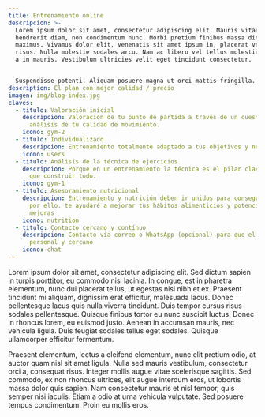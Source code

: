 ```yaml
---
title: Entrenamiento online
descripcion: >-
  Lorem ipsum dolor sit amet, consectetur adipiscing elit. Mauris vitae
  hendrerit diam, non condimentum nunc. Morbi pretium finibus massa dictum
  maximus. Vivamus dolor elit, venenatis sit amet ipsum in, placerat vehicula
  risus. Nulla molestie sodales arcu. Nam ac libero vel tellus molestie viverra
  a in mauris. Vestibulum ultricies velit eget tincidunt consectetur.


  Suspendisse potenti. Aliquam posuere magna ut orci mattis fringilla. Sed justo libero, volutpat in magna eu, pulvinar pulvinar urna. Orci varius natoque penatibus et magnis dis parturient montes, nascetur ridiculus mus. Maecenas ac imperdiet odio, ut faucibus justo. Sed sed libero ac eros ultricies bibendum ac vitae le.
description: El plan con mejor calidad / precio
imagen: img/blog-index.jpg
claves:
  - titulo: Valoración inicial
    descripcion: Valoración de tu punto de partida a través de un cuestionario y
      análisis de tu calidad de movimiento.
    icono: gym-2
  - titulo: Individualizado
    descripcion: Entrenamiento totalmente adaptado a tus objetivos y necesidades.
    icono: users
  - titulo: Análisis de la técnica de ejercicios
    descripcion: Porque en un entrenamiento la técnica es el pilar clave sobre el
      que construir todo.
    icono: gym-1
  - titulo: Asesoramiento nutricional
    descripcion: Entrenamiento y nutrición deben ir unidos para conseguir cambios, y
      por ello, te ayudaré a mejorar tus hábitos alimenticios y potenciar tus
      mejoras
    icono: nutrition
  - titulo: Contacto cercano y contínuo
    descripcion: Contacto vía correo o WhatsApp (opcional) para que el servicio sea
      personal y cercano
    icono: chat
---
```

Lorem ipsum dolor sit amet, consectetur adipiscing elit. Sed dictum sapien in turpis porttitor, eu commodo nisi lacinia. In congue, est in pharetra elementum, nunc dui placerat tellus, ut egestas nisi nibh et ex. Praesent tincidunt mi aliquam, dignissim erat efficitur, malesuada lacus. Donec pellentesque lacus quis nulla viverra tincidunt. Duis tempor cursus risus sodales pellentesque. Quisque finibus tortor eu nunc suscipit luctus. Donec in rhoncus lorem, eu euismod justo. Aenean in accumsan mauris, nec vehicula ligula. Duis feugiat sodales tellus eget sodales. Quisque ullamcorper efficitur fermentum.

Praesent elementum, lectus a eleifend elementum, nunc elit pretium odio, at auctor quam nisl sit amet ligula. Nulla sed mauris vestibulum, consectetur orci a, consequat risus. Integer mollis augue vitae scelerisque sagittis. Sed commodo, ex non rhoncus ultrices, elit augue interdum eros, ut lobortis massa dolor quis sapien. Nam consectetur mauris et nisl tempor, quis semper nisi iaculis. Etiam a odio at urna vehicula vulputate. Sed posuere tempus condimentum. Proin eu mollis eros.